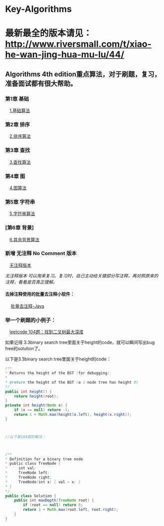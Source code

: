 ﻿# Key-Algorithms

# 最新最全的版本请见：http://www.riversmall.com/t/xiao-he-wan-jing-hua-mu-lu/44/
## Algorithms 4th edition重点算法，对于刷题，复习，准备面试都有很大帮助。

### 第1章 基础 

&emsp;[1.基础算法](https://github.com/mxc19912008/Key-Algorithms/tree/master/chapter%201%20%E5%9F%BA%E7%A1%80%20Fundamental)<br />


### 第2章 排序 

&emsp;[2.排序算法](https://github.com/mxc19912008/Key-Algorithms/tree/master/Chapter%202%20%E6%8E%92%E5%BA%8F%20Sorting)<br />


### 第3章 查找 

&emsp;[3.查找算法](https://github.com/mxc19912008/Key-Algorithms/tree/master/Chapter%203%20%E6%9F%A5%E6%89%BE%20Searching)<br />


### 第4章 图 

&emsp;[4.图算法](https://github.com/mxc19912008/Key-Algorithms/tree/master/Chapter%204%20%E5%9B%BE%20Graph)<br />


### 第5章 字符串 

&emsp;[5.字符串算法](https://github.com/mxc19912008/Key-Algorithms/tree/master/Chapter%205%20%E5%AD%97%E7%AC%A6%E4%B8%B2%20Strings)<br />


### [第6章 背景] 

&emsp;[6.其余背景算法](https://github.com/mxc19912008/Key-Algorithms/tree/master/Chapter%206%20%E8%83%8C%E6%99%AF%20Context)<br />











### 新增 无注释 No Comment 版本

&emsp;[无注释版本](https://github.com/mxc19912008/Key-Algorithms/tree/master/Non-Comment%E7%89%88%E6%9C%AC)<br />

*无注释版本 可以用来复习。复习时，自己主动给关键部分写注释，再对照原来的注释，看看是否真正理解。*


#### 去掉注释使用的批量去注释小软件：

&emsp; [批量去注释-Java](https://github.com/mxc19912008/Remove-comment-Java-version)<br />


### 举一个刷题的小例子：


&emsp;[leetcode 104题：找到二叉树最大深度](https://leetcode.com/problems/maximum-depth-of-binary-tree/#/description)<br />


如果记得 3.3binary search tree里面关于height的code，就可以瞬间写出bug free的solution了。


以下是3.3binary search tree里面关于height的code：

```java
/**
* Returns the height of the BST (for debugging).
*
* @return the height of the BST (a 1-node tree has height 0)
*/
public int height() {
    return height(root);
}
private int height(Node x) {
    if (x == null) return -1;
    return 1 + Math.max(height(x.left), height(x.right));
}



//以下是104题的解法：



/**
* Definition for a binary tree node.
* public class TreeNode {
*     int val;
*     TreeNode left;
*     TreeNode right;
*     TreeNode(int x) { val = x; }
* }
*/
public class Solution {
    public int maxDepth(TreeNode root) {
        if (root == null) return 0;
        return 1 + Math.max(root.left, root.right);
    }
}

